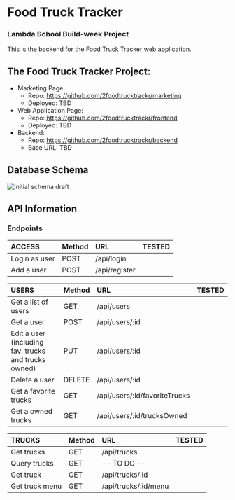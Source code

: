 # Food Truck Tracker

### Lambda School Build-week Project

This is the backend for the Food Truck Tracker web application.

## The Food Truck Tracker Project:

- Marketing Page:
  - Repo: https://github.com/2foodtrucktrackr/marketing
  - Deployed: TBD
- Web Application Page:
  - Repo: https://github.com/2foodtrucktrackr/frontend
  - Deployed: TBD
- Backend:
  - Repo: https://github.com/2foodtrucktrackr/backend
  - Base URL: TBD

## Database Schema

![initial schema draft](https://lh3.googleusercontent.com/pw/ACtC-3eygg48nsFTMv7iBopuWGQyEPbGPucsBfDqWpL039s0NmEPQcWhyQemo4o_YPq-4o0PSXZ8eSZT6V_YgsJFnUfR9KY4D98H5a1pPDuw4Sp7vObdXtUAaFBqHXG2K-rEfEhqSD62wGZSdfQY9Of1-_K-wA=w1293-h1044-no?authuser=0 "Food Truck Tracker Schema")

## API Information

<!-- ✅ -->

### Endpoints

| ACCESS        | Method | URL           | TESTED |
| :------------ | :----- | :------------ | :----- |
| Login as user | POST   | /api/login    |        |
| Add a user    | POST   | /api/register |        |

| USERS                                                | Method | URL                           | TESTED |
| :--------------------------------------------------- | :----- | :---------------------------- | :----- |
| Get a list of users                                  | GET    | /api/users                    |        |
| Get a user                                           | POST   | /api/users/:id                |        |
| Edit a user (including fav. trucks and trucks owned) | PUT    | /api/users/:id                |        |
| Delete a user                                        | DELETE | /api/users/:id                |        |
| Get a favorite trucks                                | GET    | /api/users/:id/favoriteTrucks |        |
| Get a owned trucks                                   | GET    | /api/users/:id/trucksOwned    |        |

| TRUCKS         | Method | URL                  | TESTED |
| :------------- | :----- | :------------------- | :----- |
| Get trucks     | GET    | /api/trucks          |        |
| Query trucks   | GET    | -- TO DO --          |        |
| Get truck      | GET    | /api/trucks/:id      |        |
| Get truck menu | GET    | /api/trucks/:id/menu |        |
